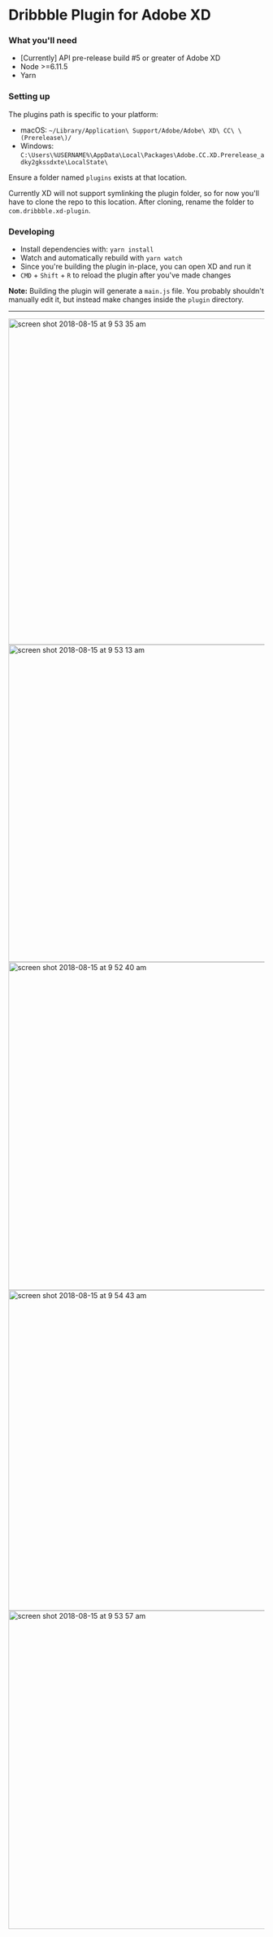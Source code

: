 # Dribbble Plugin for Adobe XD

### What you'll need

- [Currently] API pre-release build #5 or greater of Adobe XD
- Node >=6.11.5
- Yarn

### Setting up
The plugins path is specific to your platform:

- macOS: `~/Library/Application\ Support/Adobe/Adobe\ XD\ CC\ \(Prerelease\)/`
- Windows: `C:\Users\%USERNAME%\AppData\Local\Packages\Adobe.CC.XD.Prerelease_adky2gkssdxte\LocalState\`

Ensure a folder named `plugins` exists at that location.

Currently XD will not support symlinking the plugin folder, so for now you'll have to clone the repo to this location. After cloning, rename the folder to `com.dribbble.xd-plugin`.

### Developing

- Install dependencies with: `yarn install`
- Watch and automatically rebuild with `yarn watch`
- Since you're building the plugin in-place, you can open XD and run it
- `CMD` + `Shift` + `R` to reload the plugin after you've made changes

**Note:** Building the plugin will generate a `main.js` file. You probably shouldn't manually edit it, but instead make changes inside the `plugin` directory.

---

<img width="641" alt="screen shot 2018-08-15 at 9 53 35 am" src="https://user-images.githubusercontent.com/6392049/44161154-5bff3280-a071-11e8-8e7f-dd323e4dceb7.png">
<img width="624" alt="screen shot 2018-08-15 at 9 53 13 am" src="https://user-images.githubusercontent.com/6392049/44161155-5bff3280-a071-11e8-89b9-289fbb34e6a2.png">
<img width="645" alt="screen shot 2018-08-15 at 9 52 40 am" src="https://user-images.githubusercontent.com/6392049/44161156-5bff3280-a071-11e8-9ee1-7a387d059687.png">
<img width="630" alt="screen shot 2018-08-15 at 9 54 43 am" src="https://user-images.githubusercontent.com/6392049/44161152-5b669c00-a071-11e8-9ec7-18aedb1e896f.png">
<img width="626" alt="screen shot 2018-08-15 at 9 53 57 am" src="https://user-images.githubusercontent.com/6392049/44161153-5bff3280-a071-11e8-825d-81e00c395fea.png">
